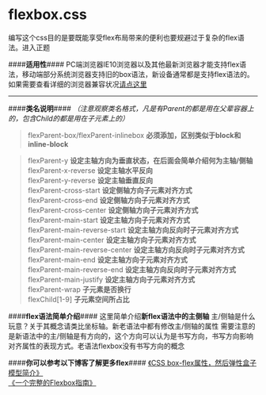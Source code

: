 # flexbox.css

编写这个css目的是要既能享受flex布局带来的便利也要规避过于复杂的flex语法。进入正题

####**适用性**####
PC端浏览器IE10浏览器以及其他最新浏览器才能支持flex语法，移动端部分系统浏览器支持旧的box语法，新设备通常都是支持flex语法的。如果需要查看详细的浏览器兼容状况[请点这里][1]


----------


####**类名说明**####
*（注意观察类名格式，凡是有Parent的都是用在父辈容器上的，包含Child的都是用在子元素上的）*
 > flexParent-box/flexParent-inlinebox **必须添加，区别类似于block和inline-block** <br>

 > flexParent-y **设定主轴方向为垂直状态，在后面会简单介绍何为主轴/侧轴** <br>
 > flexParent-x-reverse **设定主轴水平反向** <br>
 > flexParent-y-reverse **设定主轴垂直反向** <br>
 > flexParent-cross-start **设定侧轴方向子元素对齐方式** <br>
 > flexParent-cross-end **设定侧轴方向子元素对齐方式** <br>
 > flexParent-cross-center **设定侧轴方向子元素对齐方式** <br>
 > flexParent-main-start **设定主轴方向子元素对齐方式** <br>
 > flexParent-main-reverse-start **设定主轴方向反向时子元素对齐方式** <br>
 > flexParent-main-center **设定主轴方向子元素对齐方式** <br>
 > flexParent-main-reverse-center **设定主轴方向反向时子元素对齐方式** <br>
 > flexParent-main-end **设定主轴方向子元素对齐方式** <br>
 > flexParent-main-reverse-end **设定主轴方向反向时子元素对齐方式** <br>
 > flexParent-main-justify **设定主轴方向子元素对齐方式** <br>
 > flexParent-wrap **子元素是否换行** <br>
 > flexChild[1-9] **子元素空间所占比** <br>


####**flex语法简单介绍**####
这里简单介绍**新flex语法中的主侧轴**
主/侧轴是什么玩意？关于其概念请类比坐标轴。新老语法中都有修改主/侧轴的属性
需要注意的是新语法中的主/侧轴是有方向的，这个方向可以认为是书写方向，书写方向影响对齐属性的表现方式。老语法flexbox没有书写方向的概念

####**你可以参考以下博客了解更多flex**####
[《CSS box-flex属性，然后弹性盒子模型简介》][2] <br>
[《一个完整的Flexbox指南》][3]

  
  
  
  
  


  [1]: http://caniuse.com/#feat=flexbox
  [2]: http://www.zhangxinxu.com/wordpress/2010/12/css-box-flex%E5%B1%9E%E6%80%A7%EF%BC%8C%E7%84%B6%E5%90%8E%E5%BC%B9%E6%80%A7%E7%9B%92%E5%AD%90%E6%A8%A1%E5%9E%8B%E7%AE%80%E4%BB%8B/
  [3]: http://www.w3cplus.com/css3/a-guide-to-flexbox.html